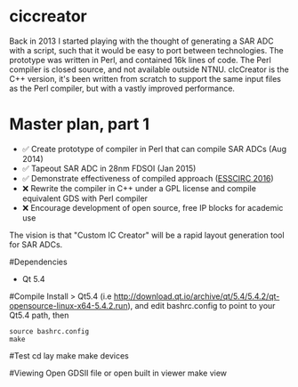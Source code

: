 # ciccreator
Back in 2013 I started playing with the thought of generating a SAR ADC with a script, such that it would be easy to port between technologies. The prototype was written in Perl, and contained 16k lines of code. The Perl compiler is closed source, and not available outside NTNU. cIcCreator is the C++ version, it's been written from scratch to support the same input files as the Perl compiler, but with a vastly improved performance. 

# Master plan, part 1
- :white_check_mark: Create prototype of compiler in Perl that can compile SAR ADCs (Aug 2014)  
- :white_check_mark: Tapeout SAR ADC in 28nm FDSOI (Jan 2015)
- :white_check_mark: Demonstrate effectiveness of compiled approach ([ESSCIRC 2016](http://www.epapers.org/ess2016/ESR/paper_details.php?PHPSESSID=1mkof6sr17ddpdc6thubflica1&paper_id=5064))
- :x: Rewrite the compiler in C++ under a GPL license and compile equivalent GDS with Perl compiler
- :x: Encourage development of open source, free IP blocks for academic use 

The vision is that "Custom IC Creator" will be a rapid layout generation tool for SAR ADCs. 

#Dependencies
- Qt 5.4

#Compile
Install > Qt5.4 (i.e http://download.qt.io/archive/qt/5.4/5.4.2/qt-opensource-linux-x64-5.4.2.run), and edit bashrc.config to point to your Qt5.4 path, then

    source bashrc.config
    make

#Test
    cd lay
    make
	make devices

#Viewing
Open GDSII file or open built in viewer
	make view



